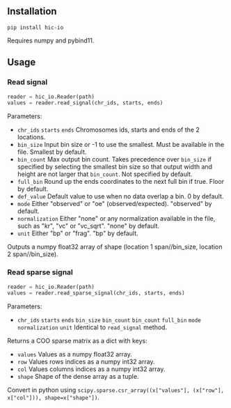 ## Installation

```
pip install hic-io
```

Requires numpy and pybind11.

## Usage

### Read signal

```python
reader = hic_io.Reader(path)
values = reader.read_signal(chr_ids, starts, ends)
```

Parameters:
- `chr_ids` `starts` `ends` Chromosomes ids, starts and ends of the 2 locations.
- `bin_size` Input bin size or -1 to use the smallest. Must be available in the file. Smallest by default.
- `bin_count` Max output bin count. Takes precedence over `bin_size` if specified by selecting the smallest bin size so that output width and height are not larger that `bin_count`. Not specified by default.
- `full_bin` Round up the ends coordinates to the next full bin if true. Floor by default.
- `def_value` Default value to use when no data overlap a bin. 0 by default.
- `mode` Either "observed" or "oe" (observed/expected). "observed" by default.
- `normalization` Either "none" or any normalization available in the file, such as "kr", "vc" or "vc_sqrt". "none" by default.
- `unit` Either "bp" or "frag". "bp" by default.

Outputs a numpy float32 array of shape (location 1 span//bin_size, location 2 span//bin_size).

### Read sparse signal

```python
reader = hic_io.Reader(path)
values = reader.read_sparse_signal(chr_ids, starts, ends)
```

Parameters:
- `chr_ids` `starts` `ends` `bin_size` `bin_count` `bin_count` `full_bin` `mode` `normalization` `unit` Identical to `read_signal` method.

Returns a COO sparse matrix as a dict with keys:
- `values` Values as a numpy float32 array.
- `row` Values rows indices as a numpy int32 array.
- `col` Values columns indices as a numpy int32 array.
- `shape` Shape of the dense array as a tuple.

Convert in python using `scipy.sparse.csr_array((x["values"], (x["row"], x["col"])), shape=x["shape"])`.
